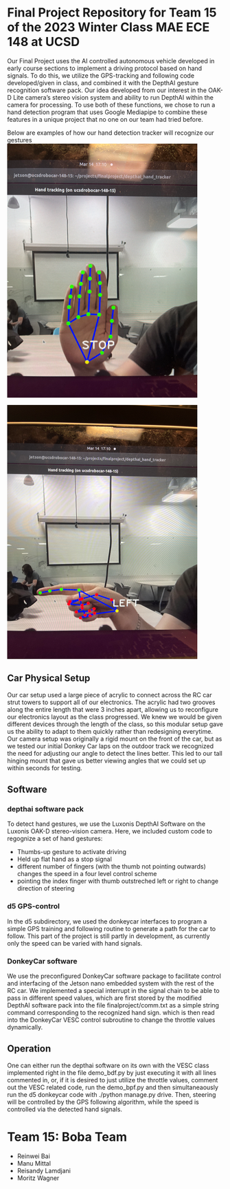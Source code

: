 # Final Project Repository for Team 15 of the 2023 Winter Class MAE ECE 148 at UCSD
Our Final Project uses the AI controlled autonomous vehicle developed in early course sections to implement a driving protocol based on hand signals. To do this, we utilize the GPS-tracking and following code developed/given in class, and combined it with the DepthAI gesture recognition software pack. Our idea developed from our interest in the OAK-D Lite camera’s stereo vision system and ability to run DepthAI within the camera for processing. To use both of these functions, we chose to run a hand detection program that uses Google Mediapipe to combine these features in a unique project that no one on our team had tried before. 

Below are examples of how our hand detection tracker will recognize our gestures
![stop](IMG_8457.png)

![left](IMG_8458.png)

## **Car Physical Setup**
Our car setup used a large piece of acrylic to connect across the RC car strut towers to support all of our electronics. The acrylic had two grooves along the entire length that were 3 inches apart, allowing us to reconfigure our electronics layout as the class progressed. We knew we would be given different devices through the length of the class, so this modular setup gave us the ability to adapt to them quickly rather than redesigning everytime. Our camera setup was originally a rigid mount on the front of the car, but as we tested our initial Donkey Car laps on the outdoor track we recognized the need for adjusting our angle to detect the lines better. This led to our tall hinging mount that gave us better viewing angles that we could set up within seconds for testing.

## **Software**
### depthai software pack
To detect hand gestures, we use the Luxonis DepthAI Software on the Luxonis OAK-D stereo-vision camera. Here, we included custom code to regognize a set of hand gestures: 
- Thumbs-up gesture to activate driving
- Held up flat hand as a stop signal 
- different number of fingers (with the thumb not pointing outwards) changes the speed in a four level control scheme
- pointing the index finger with thumb outstreched left or right to change direction of steering 
### d5 GPS-control
In the d5 subdirectory, we used the donkeycar interfaces to program a simple GPS training and following routine to generate a path for the car to follow. This part of the project is still partly in development, as currently only the speed can be varied with hand signals.
### DonkeyCar software
We use the preconfigured DonkeyCar software package to facilitate control and interfacing of the Jetson nano embedded system with the rest of the RC car. We implemented a special interrupt in the signal chain to be able to pass in different speed values, which are first stored by the modified DepthAI software pack into the file finalproject/comm.txt as a simple string command corresponding to the recognized hand sign. which is then read into the DonkeyCar VESC control subroutine to change the throttle values dynamically. 
## Operation
One can either run the depthai software on its own with the VESC class implemented right in the file demo_bdf.py by just executing it with all lines commented in, or, if it is desired to just utilize the throttle values, comment out the VESC related code, run the demo_bpf.py and then simultaneaously run the d5 donkeycar code with ./python manage.py drive. Then, steering will be controlled by the GPS following algorithm, while the speed is controlled via the detected hand signals.

# **Team 15: Boba Team**
- Reinwei Bai
- Manu Mittal
- Reisandy Lamdjani
- Moritz Wagner
